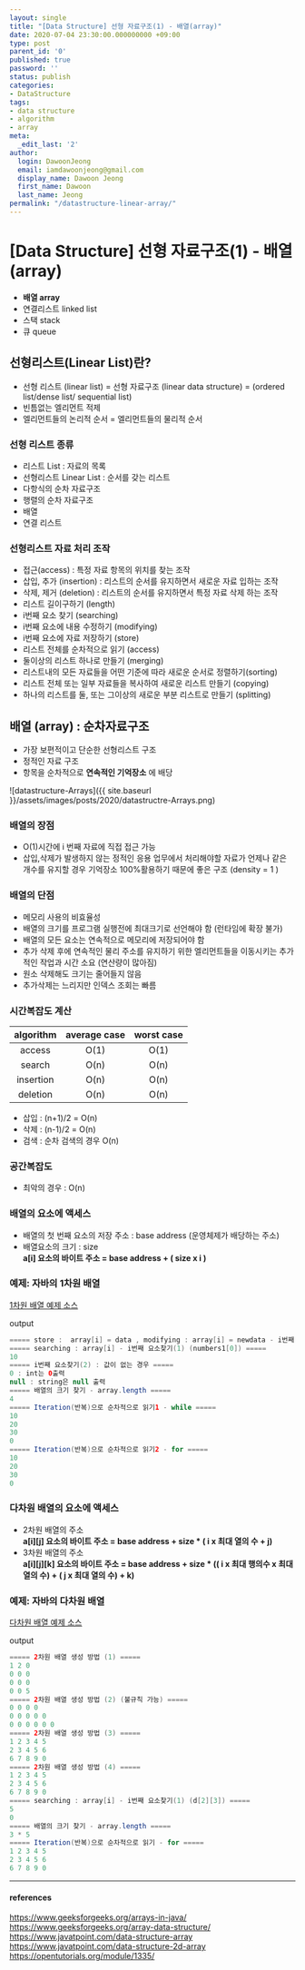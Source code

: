 ```yaml
---
layout: single
title: "[Data Structure] 선형 자료구조(1) - 배열(array)"
date: 2020-07-04 23:30:00.000000000 +09:00
type: post
parent_id: '0'
published: true
password: ''
status: publish
categories:
- DataStructure
tags:
- data structure
- algorithm
- array
meta:
  _edit_last: '2'
author:
  login: DawoonJeong
  email: iamdawoonjeong@gmail.com
  display_name: Dawoon Jeong
  first_name: Dawoon
  last_name: Jeong
permalink: "/datastructure-linear-array/"
---
```

# [Data Structure] 선형 자료구조(1)  - 배열(array)

- **배열 array**
- 연결리스트 linked list
- 스택 stack
- 큐 queue


## 선형리스트(Linear List)란?
- 선형 리스트 (linear list) = 선형 자료구조 (linear data structure) = (ordered list/dense list/ sequential list)
- 빈틈없는 엘리먼트 적제
- 엘리먼트들의 논리적 순서 = 엘리먼트들의 물리적 순서

### 선형 리스트 종류
- 리스트 List  : 자료의 목록
- 선형리스트 Linear List : 순서를 갖는 리스트
- 다항식의 순차 자료구조
- 행렬의 순차 자료구조
- 배열
- 연결 리스트

### 선형리스트 자료 처리 조작
- 접근(access) : 특정 자료 항목의 위치를 찾는 조작
- 삽입, 추가 (insertion) : 리스트의 순서를 유지하면서 새로운 자료 입하는 조작
- 삭제, 제거 (deletion) : 리스트의 순서를 유지하면서 특정 자료 삭제 하는 조작
- 리스트 길이구하기 (length)
- i번째 요소 찾기 (searching)
- i번째 요소에 내용 수정하기 (modifying)
- i번째 요소에 자료 저장하기 (store)
- 리스트 전체를 순차적으로 읽기 (access)
- 둘이상의 리스트 하나로 만들기 (merging)
- 리스트내의 모든 자료들을 어떤 기준에 따라 새로운 순서로 정렬하기(sorting)
- 리스트 전체 또는 일부 자료들을 복사하여 새로운 리스트 만들기 (copying)
- 하나의 리스트를 둘, 또는 그이상의 새로운 부분 리스트로 만들기 (splitting)



## 배열 (array) : 순차자료구조
- 가장 보편적이고 단순한 선형리스트 구조
- 정적인 자료 구조   
- 항목을 순차적으로 **연속적인 기억장소** 에 배당  


![datastructure-Arrays]({{ site.baseurl }}/assets/images/posts/2020/datastructre-Arrays.png)


### 배열의 장점
- O(1)시간에 i 번째 자료에 직접 접근 가능
- 삽입,삭제가 발생하지 않는 정적인 응용 업무에서 처리해야할 자료가 언제나 같은 개수를 유지할 경우 기억장소 100%활용하기 때문에 좋은 구조 (density = 1 )

### 배열의 단점
- 메모리 사용의 비효율성
- 배열의 크기를 프로그램 실행전에 최대크기로 선언해야 함 (런타임에 확장 불가)
- 배열의 모든 요소는 연속적으로 메모리에 저장되어야 함
- 추가 삭제 후에 연속적인 물리 주소를 유지하기 위한 엘리먼트들을 이동시키는 추가 적인 작업과 시간 소요 (연산량이 많아짐)
- 원소 삭제해도 크기는 줄어들지 않음
- 추가삭제는 느리지만 인덱스 조회는 빠름


### 시간복잡도 계산

|algorithm | average case | worst case|
|:--------:|:--------:|:--------:|
|	access	|	O(1)	|	O(1)	|
|	search	|	O(n)	|	O(n)	|
|	insertion	|	O(n)	|	O(n)	|
|	deletion	|	O(n)	|	O(n)	|

- 삽입 : (n+1)/2 = O(n)
- 삭제 : (n-1)/2 = O(n)
- 검색 : 순차 검색의 경우 O(n)  


### 공간복잡도
- 최악의 경우 : O(n)


### 배열의 요소에 액세스
- 배열의 첫 번째 요소의 저장 주소 : base address (운영체제가 배당하는 주소)
- 배열요소의 크기 : size  
**a[i] 요소의 바이트 주소 = base address + ( size x i )**


### 예제: 자바의 1차원 배열
[1차원 배열 예제 소스](https://github.com/iamdawoonjeong/java-datastructure-algorithm/blob/master/java-datastructure/src/array/ArrayExample.java)

output


```java
===== store :  array[i] = data , modifying : array[i] = newdata - i번째 요소저장 =====
===== searching : array[i] - i번째 요소찾기(1) (numbers1[0]) =====
10
===== i번째 요소찾기(2) : 값이 없는 경우 =====
0 : int는 0출력
null : string은 null 출력
===== 배열의 크기 찾기 - array.length =====
4
===== Iteration(반복)으로 순차적으로 읽기1 - while =====
10
20
30
0
===== Iteration(반복)으로 순차적으로 읽기2 - for =====
10
20
30
0
```


### 다차원 배열의 요소에 액세스
- 2차원 배열의 주소  
**a[i][j] 요소의 바이트 주소 = base address + size * ( i x 최대 열의 수 + j)**
- 3차원 배열의 주소  
**a[i][j][k] 요소의 바이트 주소 = base address + size * (( i x 최대 행의수 x 최대 열의 수) + ( j x 최대 열의 수)  + k)**


### 예제: 자바의 다차원 배열
[다차원 배열 예제 소스](https://github.com/iamdawoonjeong/java-datastructure-algorithm/blob/master/java-datastructure/src/array/ArrayNExample.java)

output

```java
===== 2차원 배열 생성 방법 (1) =====
1 2 0
0 0 0
0 0 0
0 0 5
===== 2차원 배열 생성 방법 (2) (불규칙 가능) =====
0 0 0 0
0 0 0 0 0
0 0 0 0 0 0
===== 2차원 배열 생성 방법 (3) =====
1 2 3 4 5
2 3 4 5 6
6 7 8 9 0
===== 2차원 배열 생성 방법 (4) =====
1 2 3 4 5
2 3 4 5 6
6 7 8 9 0
===== searching : array[i] - i번째 요소찾기(1) (d[2][3]) =====
5
0
===== 배열의 크기 찾기 - array.length =====
3 * 5
===== Iteration(반복)으로 순차적으로 읽기 - for =====
1 2 3 4 5
2 3 4 5 6
6 7 8 9 0
```

---
#### references
<https://www.geeksforgeeks.org/arrays-in-java/>  
<https://www.geeksforgeeks.org/array-data-structure/>  
<https://www.javatpoint.com/data-structure-array>  
<https://www.javatpoint.com/data-structure-2d-array>  
<https://opentutorials.org/module/1335/>  

